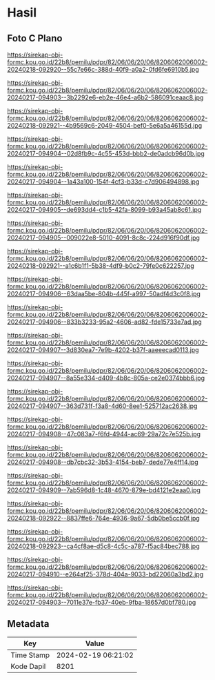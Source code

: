 # Hasil

## Foto C Plano

https://sirekap-obj-formc.kpu.go.id/22b8/pemilu/pdpr/82/06/06/20/06/8206062006002-20240218-092920--55c7e66c-388d-40f9-a0a2-0fd6fe6910b5.jpg

https://sirekap-obj-formc.kpu.go.id/22b8/pemilu/pdpr/82/06/06/20/06/8206062006002-20240217-094903--3b2292e6-eb2e-46e4-a6b2-586091ceaac8.jpg

https://sirekap-obj-formc.kpu.go.id/22b8/pemilu/pdpr/82/06/06/20/06/8206062006002-20240218-092921--4b9569c6-2049-4504-bef0-5e6a5a46155d.jpg

https://sirekap-obj-formc.kpu.go.id/22b8/pemilu/pdpr/82/06/06/20/06/8206062006002-20240217-094904--02d8fb9c-4c55-453d-bbb2-de0adcb96d0b.jpg

https://sirekap-obj-formc.kpu.go.id/22b8/pemilu/pdpr/82/06/06/20/06/8206062006002-20240217-094904--1a43a100-154f-4cf3-b33d-c7d906494898.jpg

https://sirekap-obj-formc.kpu.go.id/22b8/pemilu/pdpr/82/06/06/20/06/8206062006002-20240217-094905--de693dd4-c1b5-42fa-8099-b93a45ab8c61.jpg

https://sirekap-obj-formc.kpu.go.id/22b8/pemilu/pdpr/82/06/06/20/06/8206062006002-20240217-094905--009022e8-5010-4091-8c8c-224d916f90df.jpg

https://sirekap-obj-formc.kpu.go.id/22b8/pemilu/pdpr/82/06/06/20/06/8206062006002-20240218-092921--a1c6b1f1-5b38-4df9-b0c2-79fe0c622257.jpg

https://sirekap-obj-formc.kpu.go.id/22b8/pemilu/pdpr/82/06/06/20/06/8206062006002-20240217-094906--63daa5be-804b-445f-a997-50adf4d3c0f8.jpg

https://sirekap-obj-formc.kpu.go.id/22b8/pemilu/pdpr/82/06/06/20/06/8206062006002-20240217-094906--833b3233-95a2-4606-ad82-fde15733e7ad.jpg

https://sirekap-obj-formc.kpu.go.id/22b8/pemilu/pdpr/82/06/06/20/06/8206062006002-20240217-094907--3d830ea7-7e9b-4202-b37f-aaeeecad0113.jpg

https://sirekap-obj-formc.kpu.go.id/22b8/pemilu/pdpr/82/06/06/20/06/8206062006002-20240217-094907--8a55e334-d409-4b8c-805a-ce2e0374bbb6.jpg

https://sirekap-obj-formc.kpu.go.id/22b8/pemilu/pdpr/82/06/06/20/06/8206062006002-20240217-094907--363d731f-f3a8-4d60-8ee1-525712ac2638.jpg

https://sirekap-obj-formc.kpu.go.id/22b8/pemilu/pdpr/82/06/06/20/06/8206062006002-20240217-094908--47c083a7-f6fd-4944-ac69-29a72c7e525b.jpg

https://sirekap-obj-formc.kpu.go.id/22b8/pemilu/pdpr/82/06/06/20/06/8206062006002-20240217-094908--db7cbc32-3b53-4154-beb7-dede77e4ff14.jpg

https://sirekap-obj-formc.kpu.go.id/22b8/pemilu/pdpr/82/06/06/20/06/8206062006002-20240217-094909--7ab596d8-1c48-4670-879e-bd4121e2eaa0.jpg

https://sirekap-obj-formc.kpu.go.id/22b8/pemilu/pdpr/82/06/06/20/06/8206062006002-20240218-092922--8837ffe6-764e-4936-9a67-5db0be5ccb0f.jpg

https://sirekap-obj-formc.kpu.go.id/22b8/pemilu/pdpr/82/06/06/20/06/8206062006002-20240218-092923--ca4cf8ae-d5c8-4c5c-a787-f5ac84bec788.jpg

https://sirekap-obj-formc.kpu.go.id/22b8/pemilu/pdpr/82/06/06/20/06/8206062006002-20240217-094910--e264af25-378d-404a-9033-bd22060a3bd2.jpg

https://sirekap-obj-formc.kpu.go.id/22b8/pemilu/pdpr/82/06/06/20/06/8206062006002-20240217-094903--7011e37e-fb37-40eb-9fba-18657d0bf780.jpg


## Metadata

| Key        | Value               |
| ---------- | ------------------- |
| Time Stamp | 2024-02-19 06:21:02 |
| Kode Dapil | 8201                |



